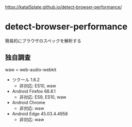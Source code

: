 https://katai5plate.github.io/detect-browser-performance/

# detect-browser-performance
簡易的にブラウザのスペックを解析する

## 独自調査

waw = web-audio-webkit

- ツクール 1.6.2
  - 非対応: ES10, waw
- Android Firefox 68.8.1
  - 非対応: ES9, ES10, waw
- Android Chrome
  - 非対応: waw
- Android Edge 45.03.4.4958
  - 非対応: waw

